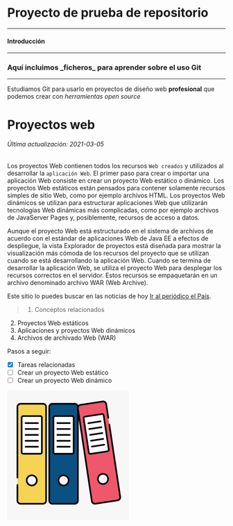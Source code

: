 # Proyecto de prueba de repositorio
***
#### Introducción
---
### Aquí incluimos \_ficheros\_ para aprender sobre el uso Git
___
Estudiamos Git para usarlo en proyectos de diseño web **profesional** que podemos crear con *herramientas open source* 

# Proyectos web
###### Última actualización: 2021-03-05
Los proyectos Web contienen todos los recursos `Web creados` y utilizados al desarrollar la ```aplicación Web```. El primer paso para crear o importar una aplicación Web consiste en crear un proyecto Web estático o dinámico. Los proyectos Web estáticos están pensados para contener solamente recursos simples de sitio Web, como por ejemplo archivos HTML. Los proyectos Web dinámicos se utilizan para estructurar aplicaciones Web que utilizarán tecnologías Web dinámicas más complicadas, como por ejemplo archivos de JavaServer Pages y, posiblemente, recursos de acceso a datos.

Aunque el proyecto Web está estructurado en el sistema de archivos de acuerdo con el estándar de aplicaciones Web de Java EE a efectos de despliegue, la vista Explorador de proyectos está diseñada para mostrar la visualización más cómoda de los recursos del proyecto que se utilizan cuando se está desarrollando la aplicación Web. Cuando se termina de desarrollar la aplicación Web, se utiliza el proyecto Web para desplegar los recursos correctos en el servidor. Estos recursos se empaquetarán en un archivo denominado archivo WAR (Web Archive).

Este sitio lo puedes buscar en las noticias de hoy [Ir al periódico el País](https://www.elpais.es/).



> 1. Conceptos relacionados
2. Proyectos Web estáticos
3. Aplicaciones y proyectos Web dinámicos
4. Archivos de archivado Web (WAR)
   
   
  Pasos a seguir:  
- [x] Tareas relacionadas  
- [ ] Crear un proyecto Web estático  
- [ ] Crear un proyecto Web dinámico  

![Ojo al aviso que hay en el Parque Natural](carpe1.JPG)
